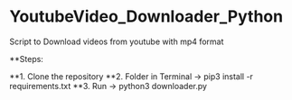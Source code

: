 # YoutubeVideo_Downloader_Python
Script to Download videos from youtube with mp4 format


**Steps:

**1. Clone the repository
**2. Folder in Terminal -> pip3 install -r requirements.txt
**3. Run -> python3 downloader.py

